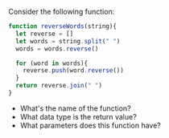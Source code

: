 Consider the following function:

```js
function reverseWords(string){
  let reverse = []
  let words = string.split(" ")
  words = words.reverse()

  for (word in words){
    reverse.push(word.reverse())
  }
  return reverse.join(" ")
}
```

* What's the name of the function?
* What data type is the return value?
* What parameters does this function have?
